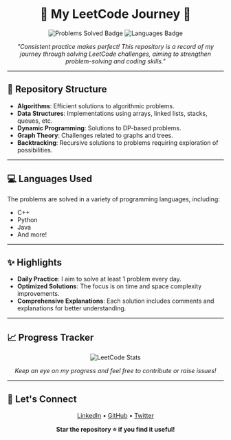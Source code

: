 <h1 align="center">🚀 My LeetCode Journey 🚀</h1>

<p align="center">
  <img src="https://img.shields.io/badge/Problems%20Solved-100%2B-brightgreen" alt="Problems Solved Badge">
  <img src="https://img.shields.io/badge/Languages-C%2B%2B%2C%20Python%2C%20Java%2C%20More-blue" alt="Languages Badge">
</p>

<p align="center">
  <em>"Consistent practice makes perfect! This repository is a record of my journey through solving LeetCode challenges, aiming to strengthen problem-solving and coding skills."</em>
</p>

---

<h2>📂 Repository Structure</h2>

<ul>
  <li><b>Algorithms</b>: Efficient solutions to algorithmic problems.</li>
  <li><b>Data Structures</b>: Implementations using arrays, linked lists, stacks, queues, etc.</li>
  <li><b>Dynamic Programming</b>: Solutions to DP-based problems.</li>
  <li><b>Graph Theory</b>: Challenges related to graphs and trees.</li>
  <li><b>Backtracking</b>: Recursive solutions to problems requiring exploration of possibilities.</li>
</ul>

---

<h2>💻 Languages Used</h2>

<p>
  The problems are solved in a variety of programming languages, including:
  <ul>
    <li>C++</li>
    <li>Python</li>
    <li>Java</li>
    <li>And more!</li>
  </ul>
</p>

---

<h2>✨ Highlights</h2>

<ul>
  <li><b>Daily Practice</b>: I aim to solve at least 1 problem every day.</li>
  <li><b>Optimized Solutions</b>: The focus is on time and space complexity improvements.</li>
  <li><b>Comprehensive Explanations</b>: Each solution includes comments and explanations for better understanding.</li>
</ul>

---

<h2>📈 Progress Tracker</h2>

<p align="center">
  <img src="https://leetcode-stats-api.herokuapp.com/stats/your-username-here" alt="LeetCode Stats">
</p>

<p align="center">
  <em>Keep an eye on my progress and feel free to contribute or raise issues!</em>
</p>

---

<h2>🔗 Let's Connect</h2>

<p align="center">
  <a href="https://www.linkedin.com/in/your-linkedin/">LinkedIn</a> •
  <a href="https://github.com/your-username/">GitHub</a> •
  <a href="https://twitter.com/your-twitter/">Twitter</a>
</p>

<p align="center">
  <b>Star the repository ⭐ if you find it useful!</b>
</p>
